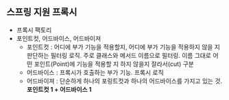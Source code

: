 ## 스프링 지원 프록시
- 프록시 팩토리
- 포인트컷, 어드바이스, 어드바이져
  - 포인트컷 : 어디에 부가 기능을 적용할지, 어디에 부가 기능을 적용하지 않을 지 판단하는 필터링 로직. 주로 클래스와 메서드 이름으로 필터링. 이름 그대로 어떤 포인트(Point)에 기능을 적용할 지 하지 않을지 잘라서(cut) 구분
  - 어드바이스 : 프록시가 호출하는 부가 기능. 프록시 로직
  - 어드바이져 : 단순하게 하나의 포링트컷과 하나의 어드바이스를 가지고 있는 것. **포인트컷 1 + 어드바이스 1**